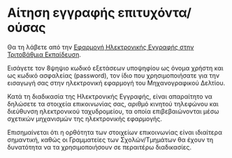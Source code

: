 # Αίτηση εγγραφής επιτυχόντα/ούσας

Θα τη λάβετε από την [Εφαρμογή Ηλεκτρονικής Εγγραφής στην Τριτοβάθμια Εκπαίδευση](https://eregister.it.minedu.gov.gr/).

Εισάγετε τον 8ψηψιο κωδικό εξετάσεων υποψηφίου ως όνομα χρήστη και ως κωδικό ασφαλείας (password), τον ίδιο που χρησιμοποιήσατε για την εισαγωγή σας στην ηλεκτρονική εφαρμογή του Μηχανογραφικού Δελτίου.

Κατά τη διαδικασία της Ηλεκτρονικής Εγγραφής, είναι απαραίτητο να δηλώσετε τα στοιχεία επικοινωνίας σας, αριθμό κινητού τηλεφώνου και διεύθυνση ηλεκτρονικού ταχυδρομείου, τα οποία επιβεβαιώνονται μέσω σχετικών μηχανισμών της ηλεκτρονικής εφαρμογής.

Επισημαίνεται ότι η ορθότητα των στοιχείων επικοινωνίας είναι ιδιαίτερα σημαντική, καθώς οι Γραμματείες των Σχολών/Τμημάτων θα έχουν τη δυνατότητα να τα χρησιμοποιήσουν σε περαιτέρω διαδικασίες.
